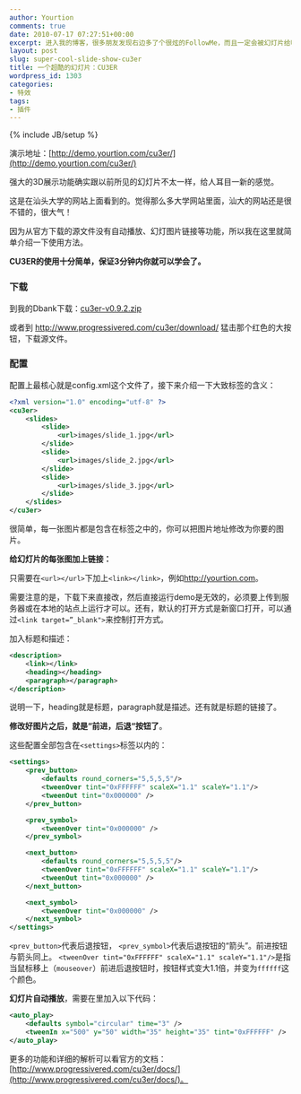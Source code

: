 ```yaml
---
author: Yourtion
comments: true
date: 2010-07-17 07:27:51+00:00
excerpt: 进入我的博客，很多朋友发现右边多了个很炫的FollowMe，而且一定会被幻灯片给吸引住。强大的3D展示功能确实跟以前所见的幻灯片不太一样，给人耳目一新的感觉。所以我忍不住把它移植到我的博客上。
layout: post
slug: super-cool-slide-show-cu3er
title: 一个超酷的幻灯片：CU3ER
wordpress_id: 1303
categories:
- 特效
tags:
- 插件
---
```

{% include JB/setup %}

演示地址：[http://demo.yourtion.com/cu3er/](http://demo.yourtion.com/cu3er/)

强大的3D展示功能确实跟以前所见的幻灯片不太一样，给人耳目一新的感觉。

这是在汕头大学的网站上面看到的。觉得那么多大学网站里面，汕大的网站还是很不错的，很大气！

因为从官方下载的源文件没有自动播放、幻灯图片链接等功能，所以我在这里就简单介绍一下使用方法。

**CU3ER的使用十分简单，保证3分钟内你就可以学会了。**


### 下载

到我的Dbank下载：[cu3er-v0.9.2.zip](http://www.dbank.com/download.action?t=40&k=NDEyODg2ODk=&pcode=LCwxMjAzODksMTIwMzg5&rnd=4)

或者到 http://www.progressivered.com/cu3er/download/ 猛击那个红色的大按钮，下载源文件。

### 配置

配置上最核心就是config.xml这个文件了，接下来介绍一下大致标签的含义：

```xml
<?xml version="1.0" encoding="utf-8" ?>
<cu3er>
	<slides>
		<slide>
			<url>images/slide_1.jpg</url>
		</slide>
		<slide>
			<url>images/slide_2.jpg</url>
		</slide>
		<slide>
			<url>images/slide_3.jpg</url>
		</slide>
	</slides>
</cu3er>
```


很简单，每一张图片都是包含在标签之中的，你可以把图片地址修改为你要的图片。

**给幻灯片的每张图加上链接：**

只需要在```<url></url>```下加上```<link></link>```，例如<link>http://yourtion.com</link>。

需要注意的是，下载下来直接改，然后直接运行demo是无效的，必须要上传到服务器或在本地的站点上运行才可以。还有，默认的打开方式是新窗口打开，可以通过```<link target=”_blank">```来控制打开方式。

加入标题和描述：

```xml
<description>
	<link></link>
	<heading></heading>
	<paragraph></paragraph>
</description>
```

说明一下，heading就是标题，paragraph就是描述。还有<link>就是标题的链接了。

**修改好图片之后，就是“前进，后退“按钮了**。

这些配置全部包含在```<settings>```标签以内的：


```xml
<settings>
	<prev_button>
		<defaults round_corners="5,5,5,5"/>
		<tweenOver tint="0xFFFFFF" scaleX="1.1" scaleY="1.1"/>
		<tweenOut tint="0x000000" />
	</prev_button>

	<prev_symbol>
		<tweenOver tint="0x000000" />
	</prev_symbol>

	<next_button>
		<defaults round_corners="5,5,5,5"/>
		<tweenOver tint="0xFFFFFF" scaleX="1.1" scaleY="1.1"/>
		<tweenOut tint="0x000000" />
	</next_button>

	<next_symbol>
		<tweenOver tint="0x000000" />
	</next_symbol>
</settings>
```

```<prev_button>```代表后退按钮， ```<prev_symbol>```代表后退按钮的“箭头”。前进按钮与箭头同上。 ```<tweenOver tint="0xFFFFFF" scaleX="1.1" scaleY="1.1"/>```是指当鼠标移上（```mouseover```）前进后退按钮时，按钮样式变大1.1倍，并变为```ffffff```这个颜色。

**幻灯片自动播放**，需要在里加入以下代码：

```xml
<auto_play>
	<defaults symbol="circular" time="3" />
	<tweenIn x="500" y="50" width="35" height="35" tint="0xFFFFFF" />
</auto_play>
```

更多的功能和详细的解析可以看官方的文档：[http://www.progressivered.com/cu3er/docs/](http://www.progressivered.com/cu3er/docs/)。
